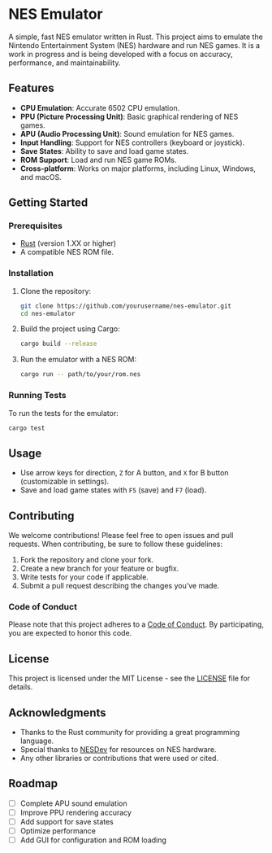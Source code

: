 # NES Emulator

A simple, fast NES emulator written in Rust. This project aims to emulate the Nintendo Entertainment System (NES) hardware and run NES games. It is a work in progress and is being developed with a focus on accuracy, performance, and maintainability.

## Features

- **CPU Emulation**: Accurate 6502 CPU emulation.
- **PPU (Picture Processing Unit)**: Basic graphical rendering of NES games.
- **APU (Audio Processing Unit)**: Sound emulation for NES games.
- **Input Handling**: Support for NES controllers (keyboard or joystick).
- **Save States**: Ability to save and load game states.
- **ROM Support**: Load and run NES game ROMs.
- **Cross-platform**: Works on major platforms, including Linux, Windows, and macOS.

## Getting Started

### Prerequisites

- [Rust](https://www.rust-lang.org/) (version 1.XX or higher)
- A compatible NES ROM file.

### Installation

1. Clone the repository:

   ```bash
   git clone https://github.com/yourusername/nes-emulator.git
   cd nes-emulator
   ```

2. Build the project using Cargo:

   ```bash
   cargo build --release
   ```

3. Run the emulator with a NES ROM:

   ```bash
   cargo run -- path/to/your/rom.nes
   ```

### Running Tests

To run the tests for the emulator:

```bash
cargo test
```

## Usage

- Use arrow keys for direction, `Z` for A button, and `X` for B button (customizable in settings).
- Save and load game states with `F5` (save) and `F7` (load).

## Contributing

We welcome contributions! Please feel free to open issues and pull requests. When contributing, be sure to follow these guidelines:

1. Fork the repository and clone your fork.
2. Create a new branch for your feature or bugfix.
3. Write tests for your code if applicable.
4. Submit a pull request describing the changes you’ve made.

### Code of Conduct

Please note that this project adheres to a [Code of Conduct](CODE_OF_CONDUCT.md). By participating, you are expected to honor this code.

## License

This project is licensed under the MIT License - see the [LICENSE](LICENSE) file for details.

## Acknowledgments

- Thanks to the Rust community for providing a great programming language.
- Special thanks to [NESDev](https://www.nesdev.org/) for resources on NES hardware.
- Any other libraries or contributions that were used or cited.

## Roadmap

- [ ] Complete APU sound emulation
- [ ] Improve PPU rendering accuracy
- [ ] Add support for save states
- [ ] Optimize performance
- [ ] Add GUI for configuration and ROM loading
```